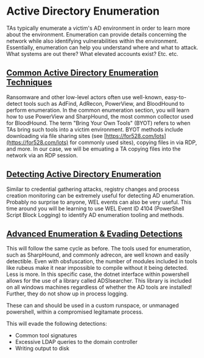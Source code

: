# Active Directory Enumeration

TAs typically enumerate a victim's AD environment in order to learn more about the environment. Enumeration can provide details concerning the network while also identifying vulnerabilities within the environment. Essentially, enumeration can help you understand where and what to attack. What systems are out there? What elevated accounts exist? Etc. etc.

## [Common Active Directory Enumeration Techniques](./1_common_enumeration/README.md)

Ransomware and other low-level actors often use well-known, easy-to-detect tools such as AdFind, AdRecon, PowerView, and BloodHound to perform enumeration. In the common enumeration section, you will learn how to use PowerView and SharpHound, the most common collector used for BloodHound. The term "Bring Your Own Tools" (BYOT) refers to when TAs bring such tools into a victim environment. BYOT methods include downloading via file sharing sites (see [https://for528.com/lots](https://for528.com/lots) for commonly used sites), copying files in via RDP, and more. In our case, we will be emuating a TA copying files into the network via an RDP session.

## [Detecting Active Directory Enumeration](./2_detection_enumeration/README.md)

Similar to credential gathering attacks, registry changes and process creation monitoring can be extremely useful for detecting AD enumeration. Probably no surprise to anyone, WEL events can also be very useful. This time around you will be learning to use WEL Event ID 4104 (PowerShell Script Block Logging) to identify AD enumeration tooling and methods.

## [Advanced Enumeration & Evading Detections](./3_advanced_enumeration/README.md)

This will follow the same cycle as before. The tools used for enumeration, such as SharpHound, and commonly adrecon, are well known and easily detectible. Even with obsfuscation, the number of modules included in tools like rubeus make it near impossible to compile without it being detected.  Less is more.  In this specific case, the dotnet interface within powershell allows for the use of a library called ADSIsearcher.  This library is included on all windows machines regardless of whether the AD tools are installed!  Further, they do not show up in process logging.  

These can and should be used in a custom runspace, or unmanaged powershell, within a compromised legitamate process.

This will evade the following detections:
- Common tool signatures
- Excessive LDAP queries to the domain controller
- Writing output to disk

